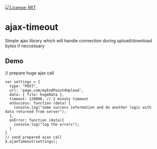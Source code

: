 [![License: MIT](https://img.shields.io/badge/License-MIT-yellow.svg)](https://opensource.org/licenses/MIT)

# ajax-timeout
Simple ajax library which will handle connection during upload/download bytes if neccessary

## Demo
// prepare huge ajax call
```
var settings = {
  type: "POST",
  url: 'page.com/myEndPoint4Upload',
  data: { file: hugeData },
  timeout: 120000, // 2 minuty timeout
  onSuccess: function (data) {
    console.log("some success information and do another logic with data returned from server");
  },
  onError: function (data){
    console.log("log the errors");
  }
}
// send prepared ajax call
$.ajaxTimeout(settings);
```
